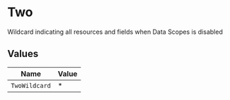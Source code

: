 # Two

Wildcard indicating all resources and fields when Data Scopes is disabled


## Values

| Name          | Value         |
| ------------- | ------------- |
| `TwoWildcard` | *             |